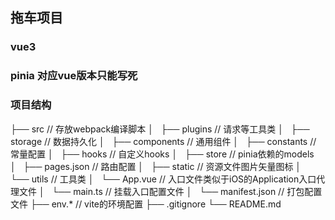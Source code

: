 ## 拖车项目

### vue3

### pinia 对应vue版本只能写死


### 项目结构
├── src // 存放webpack编译脚本
│   ├── plugins // 请求等工具类
│   ├── storage // 数据持久化
│   ├── components // 通用组件
│   ├── constants // 常量配置
│   ├── hooks // 自定义hooks
│   ├── store // pinia依赖的models
│   ├── pages.json // 路由配置
│   ├── static // 资源文件图片矢量图标
│   └── utils   // 工具类
│   └── App.vue   // 入口文件类似于iOS的Application入口代理文件
│   └── main.ts   // 挂载入口配置文件
│   └── manifest.json   // 打包配置文件
├── env.* // vite的环境配置
├── .gitignore 
└── README.md